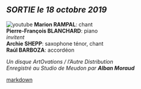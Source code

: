 ## *SORTIE le 18 octobre 2019*
<div style="margin: 0" class="force-float-images-left clearfix text-left">

![youtube](https://www.youtube.com/watch?v=wbv88CRV3JI&list=PL5qp3t801Mh906POSR69Ta3-JcIs6YTe7)
__Marion RAMPAL__: chant  
__Pierre-François BLANCHARD__: piano  
*invitent*  
__Archie SHEPP__: saxophone ténor, chant  
__Raúl BARBOZA__: accordéon
</div>

*Un disque ArtOvations / l’Autre Distribution*  
*Enregistré au Studio de Meudon par __Alban Moraud__*

[markdown](leSecret/leSecret.exp)